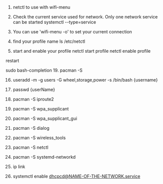 1. netctl to use with wifi-menu

2. Check the current service used for network. Only one network service can be started
   systemctl --type=service

3. You can use 'wifi-menu -o' to set your current connection

4. find your profile name ls /etc/netctl

5. start and enable your profile
netctl start profile
netctl enable profile


restart



sudo bash-completion
19. pacman -S

16. useradd -m -g users -G wheel,storage,power -s /bin/bash {username}
17. passwd {userName}
19. pacman -S iproute2
19. pacman -S wpa_supplicant
19. pacman -S wpa_supplicant_gui
19. pacman -S dialog
20. pacman -S wireless_tools
20. pacman -S netctl
20. pacman -S systemd-networkd

20. ip link
21. systemctl enable dhcpcd@NAME-OF-THE-NETWORK.service
